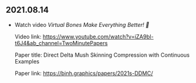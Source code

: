 2021.08.14
---

- Watch video *Virtual Bones Make Everything Better! 💪*

  Video link: <https://www.youtube.com/watch?v=iZA9bl-t6J4&ab_channel=TwoMinutePapers>

  Paper title: Direct Delta Mush Skinning Compression with Continuous Examples
  
  Paper link: <https://binh.graphics/papers/2021s-DDMC/>

